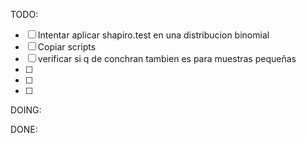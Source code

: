 TODO:
- [ ] Intentar aplicar shapiro.test en una distribucion binomial
- [ ] Copiar scripts
- [ ] verificar si q de conchran tambien es para muestras pequeñas
- [ ]
- [ ]
- [ ]
DOING:

DONE: